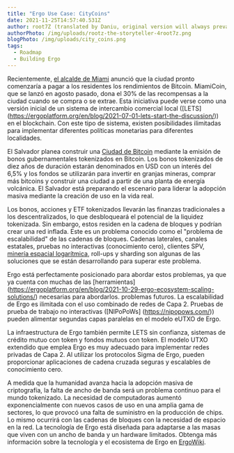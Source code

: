 ```yaml
---
title: "Ergo Use Case: CityCoins"
date: 2021-11-25T14:57:40.531Z
author: root7Z (translated by Daniu, original version will always prevail)
authorPhoto: /img/uploads/rootz-the-storyteller-4root7z.png
blogPhoto: /img/uploads/city_coins.png
tags:
  - Roadmap
  - Building Ergo
---
```

<!--StartFragment-->
Recientemente, [el alcalde de Miami](https://markets.businessinsider.com/news/currencies/miami-bitcoin-yield-miamicoin-crypto-francis-suarez-mayor-digital-wallet-2021-11?op=1) anunció que la ciudad pronto comenzaría a pagar a los residentes los rendimientos de Bitcoin. MiamiCoin, que se lanzó en agosto pasado, dona el 30% de las recompensas a la ciudad cuando se compra o se extrae. Esta iniciativa puede verse como una versión inicial de un sistema de intercambio comercial local ([LETS] (https://ergoplatform.org/en/blog/2021-07-01-lets-start-the-discussion/)) en el blockchain. Con este tipo de sistema, existen posibilidades ilimitadas para implementar diferentes políticas monetarias para diferentes localidades.

El Salvador planea construir una [Ciudad de Bitcoin](https://finance.yahoo.com/news/el-salvador-create-bitcoin-city-045440657.html) mediante la emisión de bonos gubernamentales tokenizados en Bitcoin. Los bonos tokenizados de diez años de duración estarán denominados en USD con un interés del 6,5% y los fondos se utilizarán para invertir en granjas mineras, comprar más bitcoins y construir una ciudad a partir de una planta de energía volcánica. El Salvador está preparando el escenario para liderar la adopción masiva mediante la creación de uso en la vida real.

Los bonos, acciones y ETF tokenizados llevarán las finanzas tradicionales a los descentralizados, lo que desbloqueará el potencial de la liquidez tokenizada. Sin embargo, estos residen en la cadena de bloques y podrían crear una red inflada. Este es un problema conocido como el "problema de escalabilidad" de las cadenas de bloques. Cadenas laterales, canales estatales, pruebas no interactivas (conocimiento cero), clientes SPV, [minería espacial logarítmica](https://ergoplatform.org/en/blog/2021-07-19-mining-in-logarithmic-space-nipopow-power-and-ergo/), roll-ups y sharding son algunas de las soluciones que se están desarrollando para superar este problema.

Ergo está perfectamente posicionado para abordar estos problemas, ya que ya cuenta con muchas de las [herramientas] (https://ergoplatform.org/en/blog/2021-10-29-ergo-ecosystem-scaling-solutions/) necesarias para abordarlos. problemas futuros. La escalabilidad de Ergo es ilimitada con el uso combinado de redes de Capa 2. Pruebas de prueba de trabajo no interactivas ([NIPoPoWs] (https://nipopows.com/)) pueden alimentar segundas capas paralelas en el modelo eUTXO de Ergo.

La infraestructura de Ergo también permite LETS sin confianza, sistemas de crédito mutuo con token y fondos mutuos con token. El modelo UTXO extendido que emplea Ergo es muy adecuado para implementar redes privadas de Capa 2. Al utilizar los protocolos Sigma de Ergo, pueden proporcionar aplicaciones de cadena cruzada seguras y escalables de conocimiento cero. 

A medida que la humanidad avanza hacia la adopción masiva de criptografía, la falta de ancho de banda será un problema continuo para el mundo tokenizado. La necesidad de computadoras aumentó exponencialmente con nuevos casos de uso en una amplia gama de sectores, lo que provocó una falta de suministro en la producción de chips. Lo mismo ocurrirá con las cadenas de bloques con la necesidad de espacio en la red. La tecnología de Ergo está diseñada para adaptarse a las masas que viven con un ancho de banda y un hardware limitados. Obtenga más información sobre la tecnología y el ecosistema de Ergo en [ErgoWiki](https://bit.ly/3x6Iak8).
<!--EndFragment-->